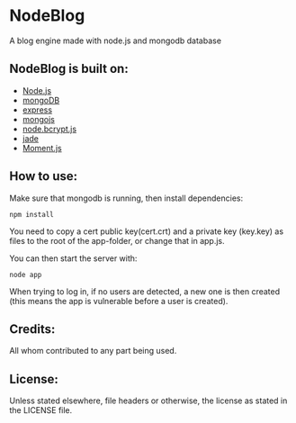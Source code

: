 NodeBlog
========

A blog engine made with node.js and mongodb database

NodeBlog is built on:
---------------------
* [Node.js][NodeJS]
* [mongoDB][MongoDB]
* [express][express]
* [mongojs][mongojs]
* [node.bcrypt.js][bcrypt]
* [jade][jade]
* [Moment.js][moment]

How to use:
-----------

Make sure that mongodb is running, then install dependencies:
``` 
npm install
```
You need to copy a cert public key(cert.crt) and a private key (key.key) as files to the root of the app-folder, or change that in app.js.

You can then start the server with:
``` 
node app
```
When trying to log in, if no users are detected, a new one is then created (this means the app is vulnerable before a user is created).

Credits:
--------
All whom contributed to any part being used.

License:
--------
Unless stated elsewhere, file headers or otherwise, the license as stated in the LICENSE file.

[NodeJS]: http://nodejs.org
[MongoDB]: http://www.mongodb.org
[express]: http://expressjs.com/
[mongojs]: https://github.com/gett/mongojs
[bcrypt]: https://github.com/ncb000gt/node.bcrypt.js
[jade]: http://jade-lang.com
[moment]: http://momentjs.com/
